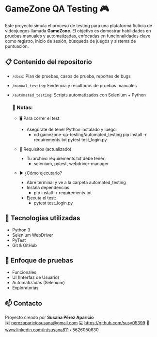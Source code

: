 # GameZone QA Testing 🎮

Este proyecto simula el proceso de testing para una plataforma ficticia de videojuegos llamada **GameZone**. El objetivo es demostrar habilidades en pruebas manuales y automatizadas, enfocadas en funcionalidades clave como registro, inicio de sesión, búsqueda de juegos y sistema de puntuación.

## 📋 Contenido del repositorio

- `/docs`: Plan de pruebas, casos de prueba, reportes de bugs
- `/manual_testing`: Evidencia y resultados de pruebas manuales
- `/automated_testing`: Scripts automatizados con Selenium + Python

  ### 🧠 Notas:
  - 🖥️ Para correr el test:
    - Asegúrate de tener Python instalado y luego:
      - cd gamezone-qa-testing/automated_testing
pip install -r requirements.txt
pytest test_login.py

  - 🔧 Requisitos (actualizado)
    - Tu archivo requirements.txt debe tener:
      - selenium, pytest, webdriver-manager

  - ▶️ ¿Cómo ejecutarlo?
    - Abre terminal y ve a la carpeta automated_testing
    - Instala dependencias
      - pip install -r requirements.txt
    - Ejecuta el test:
      - pytest test_login.py

## 🧪 Tecnologías utilizadas

- Python 3
- Selenium WebDriver
- PyTest
- Git & GitHub

## 💼 Enfoque de pruebas

- Funcionales
- UI (Interfaz de Usuario)
- Automatizadas (Selenium)
- Exploratorias

## 📫 Contacto

Proyecto creado por **Susana Pérez Aparicio**  
✉️ perezapariciosusana@gmail.com
💻 https://github.com/susy05399
🧩 www.linkedin.com/in/susana811
📞 5626050830
